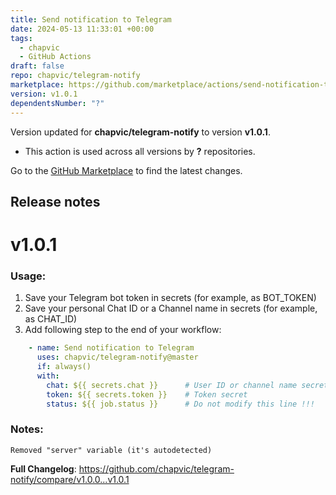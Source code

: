 ```yaml
---
title: Send notification to Telegram
date: 2024-05-13 11:33:01 +00:00
tags:
  - chapvic
  - GitHub Actions
draft: false
repo: chapvic/telegram-notify
marketplace: https://github.com/marketplace/actions/send-notification-to-telegram
version: v1.0.1
dependentsNumber: "?"
---
```



Version updated for **chapvic/telegram-notify** to version **v1.0.1**.
- This action is used across all versions by **?** repositories.

Go to the [GitHub Marketplace](https://github.com/marketplace/actions/send-notification-to-telegram) to find the latest changes.

## Release notes

# v1.0.1

### Usage:

1. Save your Telegram bot token in secrets (for example, as BOT_TOKEN)
2. Save your personal Chat ID or a Channel name in secrets (for example, as CHAT_ID)
3. Add following step to the end of your workflow:
```yaml
    - name: Send notification to Telegram
      uses: chapvic/telegram-notify@master
      if: always()
      with:
        chat: ${{ secrets.chat }}      # User ID or channel name secret
        token: ${{ secrets.token }}    # Token secret
        status: ${{ job.status }}      # Do not modify this line !!!
```
### Notes:
```
Removed "server" variable (it's autodetected)
```

**Full Changelog**: https://github.com/chapvic/telegram-notify/compare/v1.0.0...v1.0.1

